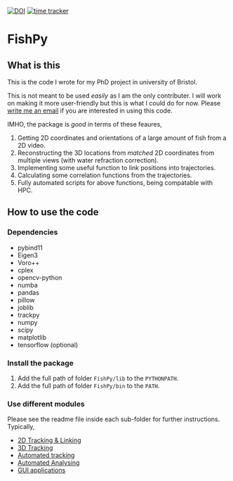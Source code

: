 [![DOI](https://zenodo.org/badge/179326383.svg)](https://zenodo.org/badge/latestdoi/179326383) [![time tracker](https://wakatime.com/badge/github/yangyushi/FishPy.svg)](https://wakatime.com/badge/github/yangyushi/FishPy)

# FishPy

## What is this

This is the code I wrote for my PhD project in university of Bristol.

This is not meant to be used *easily* as I am the only contributer. I will work on making it more user-friendly but this is what I could do for now. Please [write me an email](mailto:yy17363@bristol.ac.uk?subject=Chatting%20about%20FishPy%20) if you are interested in using this code.


IMHO, the package is *good* in terms of these feaures,

1. Getting 2D coordinates and orientations of a large amount of fish from a 2D video.
2. Reconstructing the 3D locations from *matched* 2D coordinates from multiple views (with water refraction correction).
3. Implementing some useful function to link positions into trajectories.
4. Calculating some correlation functions from the trajectories.
5. Fully automated scripts for above functions, being compatable with HPC.

## How to use the code

### Dependencies

- pybind11
- Eigen3
- Voro++
- cplex
- opencv-python
- numba
- pandas
- pillow
- joblib
- trackpy
- numpy
- scipy
- matplotlib
- tensorflow (optional)

### Install the package

1. Add the full path of folder `FishPy/lib` to the `PYTHONPATH`.
2. Add the full path of folder `FishPy/bin` to the `PATH`.

### Use different modules

Please see the readme file inside each sub-folder for further instructions. Typically,

- [2D Tracking & Linking](fish_track)
- [3D Tracking](fish_3d)
- [Automated tracking](script/auto_process_linux)
- [Automated Analysing](script/auto_analysis)
- [GUI applications](fish_gui)
